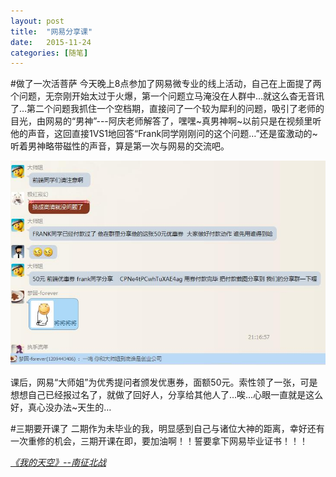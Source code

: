 ```yaml
---
layout: post
title:  "网易分享课"
date:   2015-11-24 
categories: [随笔]
---
```

#做了一次活菩萨
今天晚上8点参加了网易微专业的线上活动，自己在上面提了两个问题，无奈刚开始太过于火爆，第一个问题立马淹没在人群中…就这么杳无音讯了…第二个问题我抓住一个空档期，直接问了一个较为犀利的问题，吸引了老师的目光，由网易的“男神”---阿庆老师解答了，嘿嘿~真男神啊~以前只是在视频里听他的声音，这回直接1VS1地回答“Frank同学刚刚问的这个问题…”还是蛮激动的~听着男神略带磁性的声音，算是第一次与网易的交流吧。

![My helpful screenshot](/images/Netease.jpg)

课后，网易“大师姐”为优秀提问者颁发优惠券，面额50元。索性领了一张，可是想想自己已经报过名了，就做了回好人，分享给其他人了…唉…心眼一直就是这么好，真心没办法~天生的…

#三期要开课了
二期作为未毕业的我，明显感到自己与诸位大神的距离，幸好还有一次重修的机会，三期开课在即，要加油啊！！誓要拿下网易毕业证书！！！

[
*《我的天空》--南征北战*](http://music.163.com/#/song?id=28892408)
